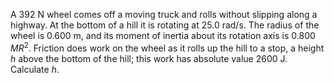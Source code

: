 A 392 N wheel comes off a moving truck and rolls without slipping along a highway. At the bottom of a hill it is rotating at 25.0 rad/s. The radius of the wheel is 0.600 m, and its moment of inertia about its rotation axis is 0.800 $`MR^2`$. Friction does work on the wheel as it rolls up the hill to a stop, a height $`h`$ above the bottom of the hill; this work has absolute value 2600 J. Calculate $`h`$.